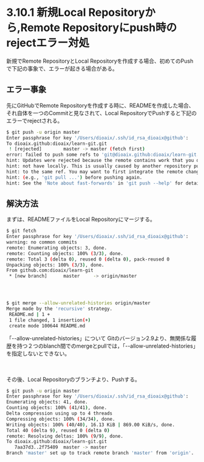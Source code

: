 # 3.10.1 新規Local Repositoryから,Remote Repositoryにpush時のrejectエラー対処

新規でRemote RepositoryとLocal Repositoryを作成する場合、初めてのPushで下記の事象で、エラーが起きる場合がある。

## エラー事象
先にGitHubでRemote Repositoryを作成する時に、READMEを作成した場合、それ自体を一つのCommitと見なされて、Local RepositoryでPushすると下記のエラーでrejectされる。

```bash
$ git push -u origin master
Enter passphrase for key '/Users/dioaix/.ssh/id_rsa_dioaix@github': 
To dioaix.github:dioaix/learn-git.git
 ! [rejected]        master -> master (fetch first)
error: failed to push some refs to 'git@dioaix.github:dioaix/learn-git.git'
hint: Updates were rejected because the remote contains work that you do
hint: not have locally. This is usually caused by another repository pushing
hint: to the same ref. You may want to first integrate the remote changes
hint: (e.g., 'git pull ...') before pushing again.
hint: See the 'Note about fast-forwards' in 'git push --help' for details.
```


## 解決方法


まずは、READMEファイルをLocal Repositoryにマージする。

```bash
$ git fetch
Enter passphrase for key '/Users/dioaix/.ssh/id_rsa_dioaix@github':
warning: no common commits
remote: Enumerating objects: 3, done.
remote: Counting objects: 100% (3/3), done.
remote: Total 3 (delta 0), reused 0 (delta 0), pack-reused 0
Unpacking objects: 100% (3/3), done.
From github.com:dioaix/learn-git
 * [new branch]      master     -> origin/master




$ git merge --allow-unrelated-histories origin/master
Merge made by the 'recursive' strategy.
 README.md | 1 +
 1 file changed, 1 insertion(+)
 create mode 100644 README.md
```


「--allow-unrelated-histories」について
Gitのバージョン2.9より、無関係な履歴を持つ２つのblanch間でのmergeとpullでは，「--allow-unrelated-histories」を指定しないとできない。
<br><br><br>


その後、Local Repositoryのブランチより、Pushする。

```bash
$ git push -u origin master
Enter passphrase for key '/Users/dioaix/.ssh/id_rsa_dioaix@github':
Enumerating objects: 41, done.
Counting objects: 100% (41/41), done.
Delta compression using up to 4 threads
Compressing objects: 100% (34/34), done.
Writing objects: 100% (40/40), 16.13 KiB | 869.00 KiB/s, done.
Total 40 (delta 9), reused 0 (delta 0)
remote: Resolving deltas: 100% (9/9), done.
To dioaix.github:dioaix/learn-git.git
   7aa37d3..2f75409  master -> master
Branch 'master' set up to track remote branch 'master' from 'origin'.
```